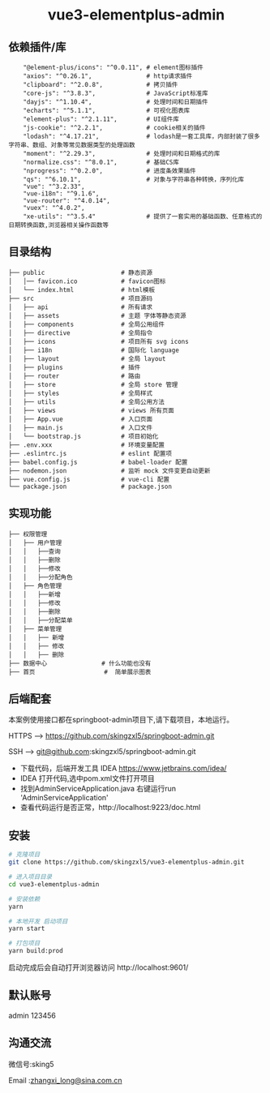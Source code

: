 
<h1 align="center">vue3-elementplus-admin</h1>

## 依赖插件/库
```
    "@element-plus/icons": "^0.0.11", # element图标插件
    "axios": "^0.26.1",               # http请求插件
    "clipboard": "^2.0.8",            # 拷贝插件
    "core-js": "^3.8.3",              # JavaScript标准库
    "dayjs": "^1.10.4",               # 处理时间和日期插件
    "echarts": "^5.1.1",              # 可视化图表库
    "element-plus": "^2.1.11",        # UI组件库
    "js-cookie": "^2.2.1",            # cookie相关的插件
    "lodash": "^4.17.21",             # lodash是一套工具库，内部封装了很多字符串、数组、对象等常见数据类型的处理函数
    "moment": "^2.29.3",              # 处理时间和日期格式的库
    "normalize.css": "^8.0.1",        # 基础CS库 
    "nprogress": "^0.2.0",            # 进度条效果插件
    "qs": "^6.10.1",                  # 对象与字符串各种转换，序列化库
    "vue": "^3.2.33",
    "vue-i18n": "^9.1.6",
    "vue-router": "^4.0.14",
    "vuex": "^4.0.2",
    "xe-utils": "^3.5.4"              # 提供了一套实用的基础函数、任意格式的日期转换函数,浏览器相关操作函数等
```

## 目录结构
```
├── public                     # 静态资源
│   │── favicon.ico            # favicon图标
│   └── index.html             # html模板
├── src                        # 项目源码
│   ├── api                    # 所有请求
│   ├── assets                 # 主题 字体等静态资源
│   ├── components             # 全局公用组件
│   ├── directive              # 全局指令
│   ├── icons                  # 项目所有 svg icons
│   ├── i18n                   # 国际化 language
│   ├── layout                 # 全局 layout
│   ├── plugins                # 插件
│   ├── router                 # 路由
│   ├── store                  # 全局 store 管理
│   ├── styles                 # 全局样式
│   ├── utils                  # 全局公用方法
│   ├── views                  # views 所有页面
│   ├── App.vue                # 入口页面
│   ├── main.js                # 入口文件
│   └── bootstrap.js           # 项目初始化
├── .env.xxx                   # 环境变量配置
├── .eslintrc.js               # eslint 配置项
├── babel.config.js            # babel-loader 配置
├── nodemon.json               # 监听 mock 文件变更自动更新
├── vue.config.js              # vue-cli 配置
└── package.json               # package.json
```

## 实现功能

```
├── 权限管理                       
│   ├── 用户管理   
│   │   ├──查询
│   │   ├──删除
│   │   ├──修改
│   │   ├──分配角色
│   ├── 角色管理   
│   │   ├──新增
│   │   ├──修改
│   │   ├──删除
│   │   ├──分配菜单
│   ├── 菜单管理 
│   │   ├── 新增
│   │   ├── 修改
│   │   ├── 删除 
├── 数据中心               # 什么功能也没有   
├── 首页                   #  简单展示图表
```

## 后端配套

本案例使用接口都在springboot-admin项目下,请下载项目，本地运行。


HTTPS  --> https://github.com/skingzxl5/springboot-admin.git

SSH  -->  git@github.com:skingzxl5/springboot-admin.git

- 下载代码，后端开发工具 IDEA https://www.jetbrains.com/idea/
- IDEA 打开代码,选中pom.xml文件打开项目
- 找到AdminServiceApplication.java 右键运行run 'AdminServiceApplication'
- 查看代码运行是否正常，http://localhost:9223/doc.html


## 安装

```bash
# 克隆项目
git clone https://github.com/skingzxl5/vue3-elementplus-admin.git

# 进入项目目录
cd vue3-elementplus-admin

# 安装依赖
yarn

# 本地开发 启动项目
yarn start

# 打包项目
yarn build:prod

```

启动完成后会自动打开浏览器访问 http://localhost:9601/

## 默认账号
admin
123456

## 沟通交流

微信号:sking5

Email :zhangxi_long@sina.com.cn